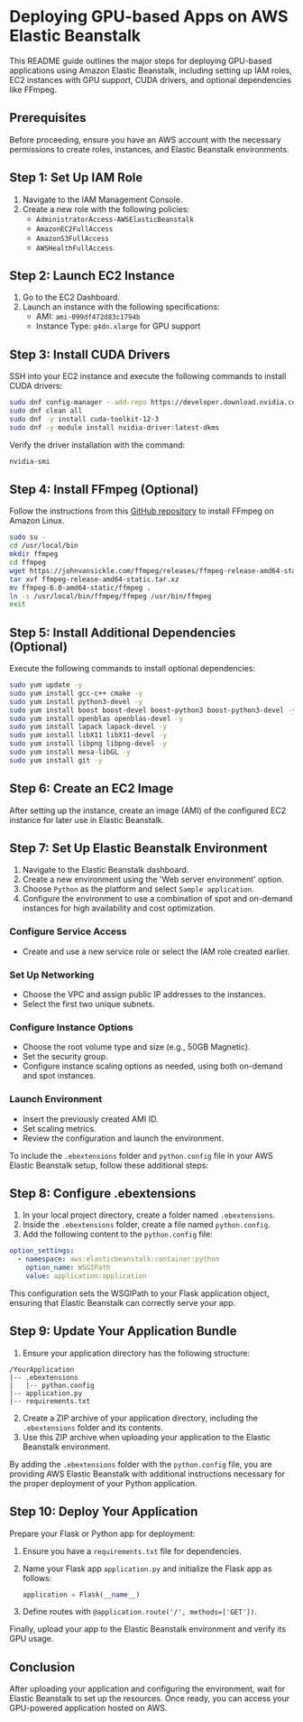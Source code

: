 # Deploying GPU-based Apps on AWS Elastic Beanstalk

This README guide outlines the major steps for deploying GPU-based applications using Amazon Elastic Beanstalk, including setting up IAM roles, EC2 instances with GPU support, CUDA drivers, and optional dependencies like FFmpeg.

## Prerequisites

Before proceeding, ensure you have an AWS account with the necessary permissions to create roles, instances, and Elastic Beanstalk environments.

## Step 1: Set Up IAM Role

1. Navigate to the IAM Management Console.
2. Create a new role with the following policies:
    - `AdministratorAccess-AWSElasticBeanstalk`
    - `AmazonEC2FullAccess`
    - `AmazonS3FullAccess`
    - `AWSHealthFullAccess`

## Step 2: Launch EC2 Instance

1. Go to the EC2 Dashboard.
2. Launch an instance with the following specifications:
    - AMI: `ami-099df472d83c1794b`
    - Instance Type: `g4dn.xlarge` for GPU support

## Step 3: Install CUDA Drivers

SSH into your EC2 instance and execute the following commands to install CUDA drivers:

```bash
sudo dnf config-manager --add-repo https://developer.download.nvidia.com/compute/cuda/repos/fedora37/x86_64/cuda-fedora37.repo
sudo dnf clean all
sudo dnf -y install cuda-toolkit-12-3
sudo dnf -y module install nvidia-driver:latest-dkms
```

Verify the driver installation with the command:

```bash
nvidia-smi
```

## Step 4: Install FFmpeg (Optional)

Follow the instructions from this [GitHub repository](https://github.com/ranareehanaslam/Install-ffmpeg-on-AWS-Linux-AMI) to install FFmpeg on Amazon Linux.

```bash
sudo su -
cd /usr/local/bin
mkdir ffmpeg
cd ffmpeg
wget https://johnvansickle.com/ffmpeg/releases/ffmpeg-release-amd64-static.tar.xz
tar xvf ffmpeg-release-amd64-static.tar.xz
mv ffmpeg-6.0-amd64-static/ffmpeg .
ln -s /usr/local/bin/ffmpeg/ffmpeg /usr/bin/ffmpeg
exit
```

## Step 5: Install Additional Dependencies (Optional)

Execute the following commands to install optional dependencies:

```bash
sudo yum update -y
sudo yum install gcc-c++ cmake -y
sudo yum install python3-devel -y
sudo yum install boost boost-devel boost-python3 boost-python3-devel -y
sudo yum install openblas openblas-devel -y
sudo yum install lapack lapack-devel -y
sudo yum install libX11 libX11-devel -y
sudo yum install libpng libpng-devel -y
sudo yum install mesa-libGL -y
sudo yum install git -y
```

## Step 6: Create an EC2 Image

After setting up the instance, create an image (AMI) of the configured EC2 instance for later use in Elastic Beanstalk.

## Step 7: Set Up Elastic Beanstalk Environment

1. Navigate to the Elastic Beanstalk dashboard.
2. Create a new environment using the 'Web server environment' option.
3. Choose `Python` as the platform and select `Sample application`.
4. Configure the environment to use a combination of spot and on-demand instances for high availability and cost optimization.

### Configure Service Access

- Create and use a new service role or select the IAM role created earlier.

### Set Up Networking

- Choose the VPC and assign public IP addresses to the instances.
- Select the first two unique subnets.

### Configure Instance Options

- Choose the root volume type and size (e.g., 50GB Magnetic).
- Set the security group.
- Configure instance scaling options as needed, using both on-demand and spot instances.

### Launch Environment

- Insert the previously created AMI ID.
- Set scaling metrics.
- Review the configuration and launch the environment.

To include the `.ebextensions` folder and `python.config` file in your AWS Elastic Beanstalk setup, follow these additional steps:

## Step 8: Configure .ebextensions

1. In your local project directory, create a folder named `.ebextensions`.
2. Inside the `.ebextensions` folder, create a file named `python.config`.
3. Add the following content to the `python.config` file:

```yaml
option_settings:
  - namespace: aws:elasticbeanstalk:container:python
    option_name: WSGIPath
    value: application:application
```

This configuration sets the WSGIPath to your Flask application object, ensuring that Elastic Beanstalk can correctly serve your app.

## Step 9: Update Your Application Bundle

1. Ensure your application directory has the following structure:

```
/YourApplication
|-- .ebextensions
|   |-- python.config
|-- application.py
|-- requirements.txt
```

2. Create a ZIP archive of your application directory, including the `.ebextensions` folder and its contents.
3. Use this ZIP archive when uploading your application to the Elastic Beanstalk environment.

By adding the `.ebextensions` folder with the `python.config` file, you are providing AWS Elastic Beanstalk with additional instructions necessary for the proper deployment of your Python application.





## Step 10: Deploy Your Application

Prepare your Flask or Python app for deployment:

1. Ensure you have a `requirements.txt` file for dependencies.
2. Name your Flask app `application.py` and initialize the Flask app as follows:

    ```python
    application = Flask(__name__)
    ```

3. Define routes with `@application.route('/', methods=['GET'])`.

Finally, upload your app to the Elastic Beanstalk environment and verify its GPU usage.




## Conclusion

After uploading your application and configuring the environment, wait for Elastic Beanstalk to set up the resources. Once ready, you can access your GPU-powered application hosted on AWS.

